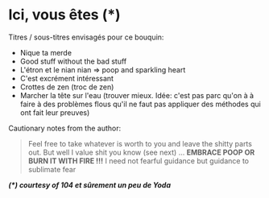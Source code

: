 # Ici, vous êtes (*)

Titres / sous-titres envisagés pour ce bouquin:
- Nique ta merde
- Good stuff without the bad stuff
- L'étron et le nian nian => poop and sparkling heart
- C'est excrément intéressant
- Crottes de zen (troc de zen)
- Marcher la tête sur l'eau (trouver mieux. Idée: c'est pas parc qu'on à à faire à des problèmes flous qu'il ne faut pas appliquer des méthodes qui
ont fait leur preuves)

Cautionary notes from the author:

> Feel free to take whatever is worth to you and leave the shitty parts out. 
  But well I value shit you know (see next) ...
  **EMBRACE POOP OR BURN IT WITH FIRE !!!**
  I need not fearful guidance but guidance to sublimate fear

**_(\*) courtesy of 104 et sûrement un peu de Yoda_**
